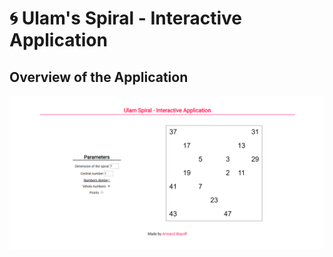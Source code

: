 # 🌀 Ulam's Spiral - Interactive Application

## Overview of the Application

![overview-application](illustration_image/overview-application.png)
